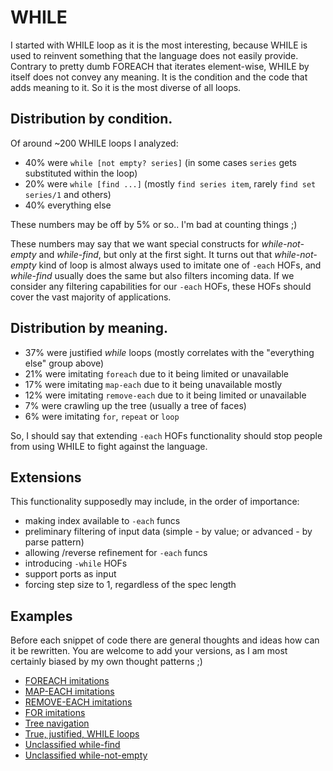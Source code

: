# WHILE

I started with WHILE loop as it is the most interesting, because WHILE is used to reinvent something that the language does not easily provide.
Contrary to pretty dumb FOREACH that iterates element-wise, WHILE by itself does not convey any meaning. It is the condition and the code that adds meaning to it. So it is the most diverse of all loops.

## Distribution by condition.

Of around ~200 WHILE loops I analyzed:
- 40% were `while [not empty? series]` (in some cases `series` gets substituted within the loop)
- 20% were `while [find ...]` (mostly `find series item`, rarely `find set series/1` and others)
- 40% everything else

These numbers may be off by 5% or so.. I'm bad at counting things ;)

These numbers may say that we want special constructs for *while-not-empty* and *while-find*, but only at the first sight.
It turns out that *while-not-empty* kind of loop is almost always used to imitate one of `-each` HOFs, and *while-find* usually does the same but also filters incoming data. If we consider any filtering capabilities for our `-each` HOFs, these HOFs should cover the vast majority of applications.

## Distribution by meaning.

- 37% were justified *while* loops (mostly correlates with the "everything else" group above)
- 21% were imitating `foreach` due to it being limited or unavailable
- 17% were imitating `map-each` due to it being unavailable mostly
- 12% were imitating `remove-each` due to it being limited or unavailable
- 7% were crawling up the tree (usually a tree of faces)
- 6% were imitating `for`, `repeat` or `loop`

So, I should say that extending `-each` HOFs functionality should stop people from using WHILE to fight against the language.

## Extensions

This functionality supposedly may include, in the order of importance:
- making index available to `-each` funcs
- preliminary filtering of input data (simple - by value; or advanced - by parse pattern)
- allowing /reverse refinement for `-each` funcs
- introducing `-while` HOFs
- support ports as input
- forcing step size to 1, regardless of the spec length

## Examples

Before each snippet of code there are general thoughts and ideas how can it be rewritten.
You are welcome to add your versions, as I am most certainly biased by my own thought patterns ;)

- [FOREACH imitations](while/foreach.md)
- [MAP-EACH imitations](while/map-each.md)
- [REMOVE-EACH imitations](while/map-each.md)
- [FOR imitations](while/map-each.md)
- [Tree navigation](while/trees.md)
- [True, justified, WHILE loops](while/true-while.md)
- [Unclassified while-find](while/while-find.md)
- [Unclassified while-not-empty](while/while-not-empty.md)
